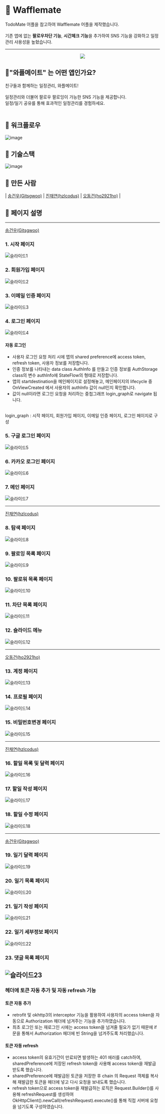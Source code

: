 # 💽 Wafflemate

TodoMate 어플을 참고하여 Wafflemate 어플을 제작했습니다.
<br/>
<br/>
기존 앱에 없는 **팔로우차단 기능**, **시간체크 기능**을 추가하여 SNS 기능을 강화하고 일정관리 사용성을 높혔습니다.

---

<center><img src = "https://user-images.githubusercontent.com/40379446/216377971-6cd45f39-484d-4ad9-9451-973dae12fdea.png"></center>


## 👭"와플메이트" 는 어떤 앱인가요?

친구들과 함께하는 일정관리, 와플메이트!
<br/>
<br/>
일정관리와 더불어 팔로우 팔로잉이 가능한 SNS 기능을 제공합니다.
<br/>
일정/일기 공유를 통해 효과적인 일정관리를 경험하세요.
<br/>
<br/>

## 🔀 워크플로우
![image](https://user-images.githubusercontent.com/40379446/216748806-38cec0ff-630f-4585-86b7-67db31572757.png)

## 🚀 기술스택
![image](https://user-images.githubusercontent.com/40379446/216749114-6e54a6b7-031a-4be4-8c53-ff81a3cd61d7.png)


## 🔨 만든 사람
| [송건우(Gitsgwoo)](https://github.com/Gitsgwoo) | [진채연(hzlcodus)](https://github.com/hzlcodus) | [오동건(ho2921ho)](https://github.com/ho2921ho) |



## 📄 페이지 설명

---
[송건우(Gitsgwoo)](https://github.com/Gitsgwoo)
<br>

### 1. 시작 페이지
![슬라이드1](https://user-images.githubusercontent.com/40379446/216739447-c8828df3-4d10-4fd5-a272-13151c8a1e78.PNG)

### 2. 회원가입 페이지
![슬라이드2](https://user-images.githubusercontent.com/40379446/216739452-2370377a-da14-46fc-a119-4ee94cd75fd8.PNG)

### 3. 이메일 인증 페이지
![슬라이드3](https://user-images.githubusercontent.com/40379446/216739456-be94b0db-831c-49ab-9190-a78cb4c50994.PNG)

### 4. 로그인 페이지
![슬라이드4](https://user-images.githubusercontent.com/40379446/216739458-9fcc461e-e6c8-4b29-a5ef-ac1c3526df0e.PNG)
<br/>

#### 자동 로그인 
- 사용자 로그인 요청 처리 시에 앱의 shared preference에 access token, refresh token, 사용자 정보를 저장합니다. <br/>
- 인증 정보를 나타내는 data class AuthInfo 를 만들고 인증 정보를  AuthStorage class의 변수 authInfo에 StateFlow<AuthInfo>의 형태로 저장합니다. <br/>
- 앱의 startdestination을 메인페이지로 설정해놓고, 메인페이지의 lifecycle 중 OnViewCreated 에서 사용자의 authInfo 값이 null인지 확인합니다. <br/>
- 값이 null이라면 로그인 요청을 처리하는 중첩그래프 login_graph로 navigate 됩니다. <br/>
 <br/>
login_graph : 시작 페이지, 회원가입 페이지, 이메일 인증 페이지, 로그인 페이지로 구성

### 5. 구글 로그인 페이지
![슬라이드5](https://user-images.githubusercontent.com/40379446/216739460-1e77eb2c-91a7-45f7-8728-790b2cc1d4bd.PNG)

### 6. 카카오 로그인 페이지
![슬라이드6](https://user-images.githubusercontent.com/40379446/216739462-d7f6ebf2-d816-4ff4-9bd8-09c7eff2d0f1.PNG)

### 7. 메인 페이지
![슬라이드7](https://user-images.githubusercontent.com/40379446/216739465-7da1ddef-e848-4a04-89d7-97ac0b4eb057.PNG)


---
[진채연(hzlcodus)](https://github.com/hzlcodus)
<br>

### 8. 탐색 페이지
![슬라이드8](https://user-images.githubusercontent.com/40379446/216739468-703ba829-bf03-4e77-ac28-c7c27c1a6c84.PNG)

### 9. 팔로잉 목록 페이지
![슬라이드9](https://user-images.githubusercontent.com/40379446/216739472-e83e9ace-b2e7-4c45-b9c3-cfa717e6d624.PNG)

### 10. 팔로워 목록 페이지
![슬라이드10](https://user-images.githubusercontent.com/40379446/216739478-cbc13d31-a08e-4475-86fc-15e3608a698f.PNG)

### 11. 차단 목록 페이지
![슬라이드11](https://user-images.githubusercontent.com/40379446/216739480-1e74907c-dd9d-485e-b0c9-3c11732c8dc8.PNG)

### 12. 슬라이드 메뉴
![슬라이드12](https://user-images.githubusercontent.com/40379446/216739482-920d2009-7ab7-4824-97d1-5592e3bb99e6.PNG)

---
[오동건(ho2921ho)](https://github.com/ho2921ho)
<br>

### 13. 계정 페이지
![슬라이드13](https://user-images.githubusercontent.com/40379446/216739484-80865431-54e0-4b4d-a1f3-470c6795d3bd.PNG)

### 14. 프로필 페이지
![슬라이드14](https://user-images.githubusercontent.com/40379446/216739487-53ef3589-48c2-486d-9154-fbf7975fc1ef.PNG)

### 15. 비밀번호변경 페이지
![슬라이드15](https://user-images.githubusercontent.com/40379446/216739493-53051afb-de62-4cf3-8276-8e849b9e38b0.PNG)


---
[진채연(hzlcodus)](https://github.com/hzlcodus)
<br>

### 16. 할일 목록 및 달력 페이지
![슬라이드16](https://user-images.githubusercontent.com/40379446/216739495-cc8c1035-ffc5-40d6-b961-8445e1d1a357.PNG)

### 17. 할일 작성 페이지
![슬라이드17](https://user-images.githubusercontent.com/40379446/216739497-ca700913-022c-4e76-9bb9-099b5d262d3f.PNG)

### 18. 할일 수정 페이지
![슬라이드18](https://user-images.githubusercontent.com/40379446/216739500-dcffe18a-0231-42ca-ac7b-52a61e591b7c.PNG)

---
[송건우(Gitsgwoo)](https://github.com/Gitsgwoo)
<br>
### 19. 일기 달력 페이지
![슬라이드19](https://user-images.githubusercontent.com/40379446/216739509-c73265c9-854f-448f-8a36-cc0865749dc9.PNG)

### 20. 일기 목록 페이지
![슬라이드20](https://user-images.githubusercontent.com/40379446/216739513-a2adc12c-1db9-4d17-abac-4076c2d51490.PNG)

### 21. 일기 작성 페이지
![슬라이드21](https://user-images.githubusercontent.com/40379446/216739515-b17202b6-a6d6-4835-a8e8-111b0bceee62.PNG)

### 22. 일기 세부정보 페이지
![슬라이드22](https://user-images.githubusercontent.com/40379446/216739518-8234a4b2-3e7e-4cc7-802b-9af3599527e6.PNG)

### 23. 댓글 목록 페이지
![슬라이드23](https://user-images.githubusercontent.com/40379446/216739519-7cb43991-4efc-493f-b9f6-d7fe482f4d05.PNG)
---
### 헤더에 토큰 자동 추가 및 자동 refresh 기능
#### 토큰 자동 추가 
- retrofit 및 okhttp3의 interceptor 기능을 활용하여 사용자의 access token을 자동으로 Authorization 헤더에 넘겨주는 기능을 추가하였습니다.
- 최초 로그인 또는 재로그인 시에는 access token을 넘겨줄 필요가 없기 때문에 if 문을 통해서 Authorization 헤더에 빈 String을 넘겨주도록 처리했습니다.

#### 토큰 자동 refresh  
- access token의 유효기간이 만료되면 발생하는 401 에러를 catch하여, sharedPreference에 저장된 refresh token을 사용해 access token을 재발급 받도록 했습니다. 
- sharedPreference에 재발급된 토큰을 저장한 후 chain 의 Request 객체를 복사해 재발급한 토큰을 헤더에 넣고 다시 요청을 보내도록 했습니다. 
- refresh token으로 access token을 재발급하는 로직은 Request.Builder()를 사용해 refreshRequest를 생성하여 OkHttpClient().newCall(refreshRequest).execute()를 통해 직접 서버에 요청을 넘기도록 구성하였습니다.

